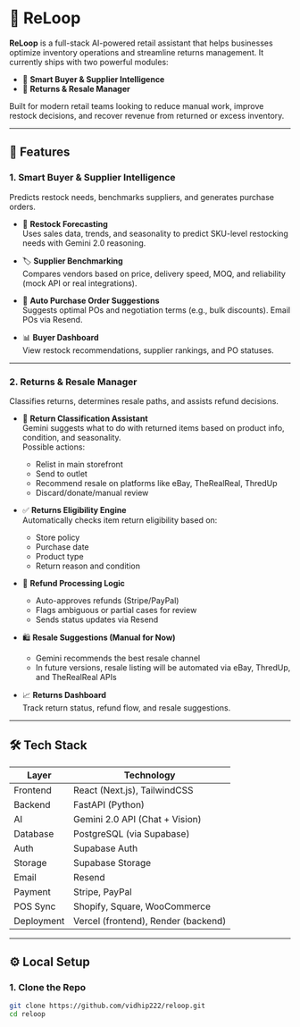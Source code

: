 # 🔁 ReLoop

**ReLoop** is a full-stack AI-powered retail assistant that helps businesses optimize inventory operations and streamline returns management. It currently ships with two powerful modules:

- 🧠 **Smart Buyer & Supplier Intelligence**  
- 🔄 **Returns & Resale Manager**

Built for modern retail teams looking to reduce manual work, improve restock decisions, and recover revenue from returned or excess inventory.

---

## 🚀 Features

### 1. Smart Buyer & Supplier Intelligence

Predicts restock needs, benchmarks suppliers, and generates purchase orders.

- 🔮 **Restock Forecasting**  
  Uses sales data, trends, and seasonality to predict SKU-level restocking needs with Gemini 2.0 reasoning.

- 🏷 **Supplier Benchmarking**  
  Compares vendors based on price, delivery speed, MOQ, and reliability (mock API or real integrations).

- 🤝 **Auto Purchase Order Suggestions**  
  Suggests optimal POs and negotiation terms (e.g., bulk discounts). Email POs via Resend.

- 📊 **Buyer Dashboard**  
  View restock recommendations, supplier rankings, and PO statuses.

---

### 2. Returns & Resale Manager

Classifies returns, determines resale paths, and assists refund decisions.

- 🧠 **Return Classification Assistant**  
  Gemini suggests what to do with returned items based on product info, condition, and seasonality.  
  Possible actions:
  - Relist in main storefront
  - Send to outlet
  - Recommend resale on platforms like eBay, TheRealReal, ThredUp
  - Discard/donate/manual review

- ✅ **Returns Eligibility Engine**  
  Automatically checks item return eligibility based on:
  - Store policy
  - Purchase date
  - Product type
  - Return reason and condition

- 💸 **Refund Processing Logic**  
  - Auto-approves refunds (Stripe/PayPal)
  - Flags ambiguous or partial cases for review
  - Sends status updates via Resend

- 🛍️ **Resale Suggestions (Manual for Now)**  
  - Gemini recommends the best resale channel
  - In future versions, resale listing will be automated via eBay, ThredUp, and TheRealReal APIs

- 📈 **Returns Dashboard**  
  Track return status, refund flow, and resale suggestions.

---

## 🛠️ Tech Stack

| Layer         | Technology                            |
|---------------|----------------------------------------|
| Frontend      | React (Next.js), TailwindCSS           |
| Backend       | FastAPI (Python)                       |
| AI            | Gemini 2.0 API (Chat + Vision)         |
| Database      | PostgreSQL (via Supabase)              |
| Auth          | Supabase Auth                          |
| Storage       | Supabase Storage                       |
| Email         | Resend                                 |
| Payment       | Stripe, PayPal                         |
| POS Sync      | Shopify, Square, WooCommerce           |
| Deployment    | Vercel (frontend), Render (backend)    |

---

## ⚙️ Local Setup

### 1. Clone the Repo

```bash
git clone https://github.com/vidhip222/reloop.git
cd reloop
